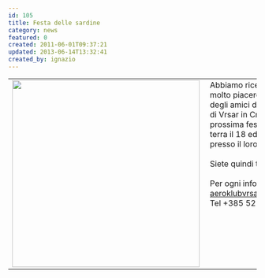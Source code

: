 ```yaml
---
id: 105
title: Festa delle sardine
category: news
featured: 0
created: 2011-06-01T09:37:21
updated: 2013-06-14T13:32:41
created_by: ignazio
---
```

<table border="0">
 <tbody>
  <tr>
   <td>
    <img border="0" src="images/stories/vrsar.jpg" style="float: left; padding-right: 5px;" width="380"/>
   </td>
   <td valign="top">
    Abbiamo ricevuto con molto piacere l'invito degli amici dell'aeroporto di Vrsar in Croazia alla prossima festa che si terra il 18 ed il 19 giugno presso il loro aeroporto.
    <br/>
    <br/>
    Siete quindi tutti invitati !
    <br/>
    <br/>
    Per ogni informazione:
    <br/>
    <a href="mailto:aeroklubvrsar@gmail.com">
     aeroklubvrsar@gmail.com
    </a>
    <br/>
    Tel +385 52 441 144
   </td>
  </tr>
 </tbody>
</table>
